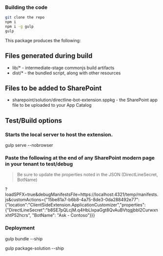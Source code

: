 
### Building the code

```bash
git clone the repo
npm i
npm i -g gulp
gulp
```

This package produces the following:

## Files generated during build
* lib/* - intermediate-stage commonjs build artifacts
* dist/* - the bundled script, along with other resources

## Files to be added to SharePoint
* sharepoint/solution/directline-bot-extension.sppkg - the SharePoint app file to be uploaded to your App Catalog

## Test/Build options

### Starts the local server to host the extension.
gulp serve --nobrowser 

### Paste the following at the end of any SharePoint modern page in your tenant to test/debug
> Be sure to update the properties noted in the JSON (DirectLineSecret, BotName)

?loadSPFX=true&debugManifestsFile=https://localhost:4321/temp/manifests.js&customActions={"15be81a7-b6b8-4a75-8de3-0da288492e77":{"location":"ClientSideExtension.ApplicationCustomizer","properties":{"DirectLineSecret":"b8SE7pQLcjM.q4HbLlxpaGgt8QvAuBVtqgjbbI2CurwxnxhtP52hcrs", "BotName": "Ask - Contoso"}}}

### Deployment
gulp bundle --ship

gulp package-solution --ship


